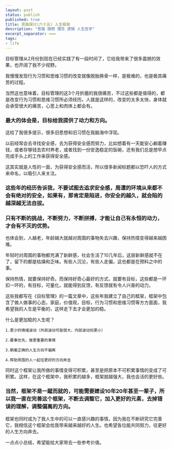 ```yaml
---
layout: post
status: publish
published: true
title: 思路探讨(六十五) 人生框架
description: "思路 随想 理念 逻辑 人生哲学"
excerpt_separator: ===
tags:
- life
---
```


目标管理从2月份到现在已经实践了有一段时间了，它给我带来了很多震撼的效果，也开阔了我不少视野。

我慢慢发现行为习惯和思维习惯的改变就像脱胎换骨一样，是极难的，也是极其痛苦的过程。

当然这也意味着，目标管理的这3个月折磨的我很痛苦，不过这些都是值得的，都是改变行为习惯和思维习惯所必须经历。人就是这样的，改变的太多太快，身体就会承受很大的痛苦，心思上和肉体上都会有。

### 最大的体会是，目标给我提供了动力和方向。

这给了我很多提示，很多旧思想和旧习惯在我脑海中浮现。

以前经常会去寻找安全感，去为获得安全感而努力，比如想着有一天能安心躺着赚钱，或者存够钱去农村养老，或者找到一份安逸稳定的饭碗，还有我们总是想早点完成手头上的工作来获得安全感。

这其实就是人性的一面，为获得安全感而活，所以很多新闻标题都以恐吓人的方式来命名，以吸引人来关注。

### 这些年的经历告诉我，不要试图去追求安全感，周遭的环境从来都不会有绝对的安全，如果有，那肯定是陷进，你安全的越久，就会陷的越深越无法自拔。

### 只有不断的挑战，不断努力，不断拼搏，才能让自己有永恒的动力，才会有不灭的优势。

也体会到，人越老，年龄越大就越对周围的事物失去兴趣，保持热情变得越来越困难。

年轻时对周围的事物都充满了新鲜感，社会生活了10几年后，这层新鲜感就不在了，留下的都是枯燥和乏味。有些人沉沦，有些人走偏，这也都是在预料之中的事。

保持热情，就要保持好奇。而保持好奇心最好的方式，就要有目标，这些都是一环扣一环的，有目标，可量化，就能得到反馈，有反馈就有令人兴奋的动力。

这些我都写在《目标管理》的一篇文章中，这些年我建立了自己的框架，框架中包含了做人做事的心态，家庭，价值观，目标，行为习惯和思维习惯等方方面面，我希望我的人生是平衡的，这样走下去才会更加的稳。

什么是更加稳的人生呢？

	1.更少的情绪波动（外部波动可能很大，内部波动则更小）

	2.要事优先，做更重要的事情

	3.朝着正确的人生方向不偏离

	4.帮助周围的人一起往更好的方向奔去

同时这个框架让我所做的事情变得可积累，甚至是把原本不可积累事情的变成了可积累。这样，在这个框架中，我积累的越多，框架就越强大，我也会活的更好些。

### 当然，框架不是一蹴而就的，可能需要建设10年20年甚至一辈子，所以我一直在完善这个框架，不断去调整它，加入更好的元素，去掉错误的理解，调整偏离的方向。

框架也同时成为了我人生中的可以一直感兴趣的事情，因为我在不断研究它完善它，我相信这个框架会给我带来越来越好的人生。也希望各位能共同努力，往更好的人生方向奔去。

一点点小总结，希望能给大家带去一些参考价值。
